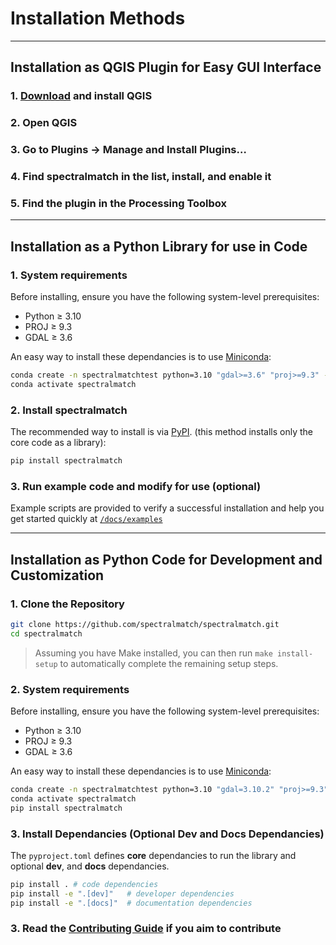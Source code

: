 # Installation Methods

---

## Installation as QGIS Plugin for Easy GUI Interface

### 1. [Download](https://qgis.org/download/) and install QGIS
### 2.	Open QGIS
### 3.	Go to Plugins → Manage and Install Plugins…
### 4.	Find spectralmatch in the list, install, and enable it
### 5.	Find the plugin in the Processing Toolbox

---

## Installation as a Python Library for use in Code

### 1. System requirements
Before installing, ensure you have the following system-level prerequisites:

- Python ≥ 3.10
- PROJ ≥ 9.3
- GDAL ≥ 3.6

An easy way to install these dependancies is to use [Miniconda](https://www.anaconda.com/docs/getting-started/miniconda/install#quickstart-install-instructions):
```bash
conda create -n spectralmatchtest python=3.10 "gdal>=3.6" "proj>=9.3" -c conda-forge
conda activate spectralmatch
```

### 2. Install spectralmatch

The recommended way to install is via [PyPI](https://pypi.org/). (this method installs only the core code as a library):

```bash
pip install spectralmatch
```

### 3. Run example code and modify for use (optional)

Example scripts are provided to verify a successful installation and help you get started quickly at [`/docs/examples`](https://github.com/spectralmatch/spectralmatch/blob/main/docs/examples/)

---

## Installation as Python Code for Development and Customization

### 1. Clone the Repository
```bash
git clone https://github.com/spectralmatch/spectralmatch.git
cd spectralmatch
```

> Assuming you have Make installed, you can then run `make install-setup` to automatically complete the remaining setup steps.

### 2. System requirements
Before installing, ensure you have the following system-level prerequisites:

- Python ≥ 3.10
- PROJ ≥ 9.3
- GDAL ≥ 3.6

An easy way to install these dependancies is to use [Miniconda](https://www.anaconda.com/docs/getting-started/miniconda/install#quickstart-install-instructions):
```bash
conda create -n spectralmatchtest python=3.10 "gdal=3.10.2" "proj>=9.3" -c conda-forge
conda activate spectralmatch
pip install spectralmatch
```

### 3. Install Dependancies (Optional Dev and Docs Dependancies)
The `pyproject.toml` defines **core** dependancies to run the library and optional **dev**, and **docs** dependancies.

```bash
pip install . # code dependencies
pip install -e ".[dev]"   # developer dependencies
pip install -e ".[docs]"  # documentation dependencies
```

### 3. Read the [Contributing Guide](https://spectralmatch.github.io/spectralmatch/contributing/) if you aim to contribute